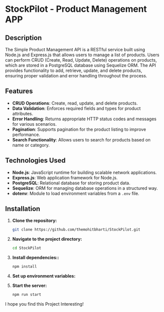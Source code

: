 # StockPilot - Product Management APP

## Description

The Simple Product Management API is a RESTful service built using Node.js and Express.js that allows users to manage a list of products. Users can perform CRUD (Create, Read, Update, Delete) operations on products, which are stored in a PostgreSQL database using Sequelize ORM. The API provides functionality to add, retrieve, update, and delete products, ensuring proper validation and error handling throughout the process.

## Features

- **CRUD Operations**: Create, read, update, and delete products.
- **Data Validation**: Enforces required fields and types for product attributes.
- **Error Handling**: Returns appropriate HTTP status codes and messages for various scenarios.
- **Pagination**: Supports pagination for the product listing to improve performance.
- **Search Functionality**: Allows users to search for products based on name or category.

## Technologies Used

- **Node.js**: JavaScript runtime for building scalable network applications.
- **Express.js**: Web application framework for Node.js.
- **PostgreSQL**: Relational database for storing product data.
- **Sequelize**: ORM for managing database operations in a structured way.
- **dotenv**: Module to load environment variables from a `.env` file.

## Installation

1. **Clone the repository:**

   ```bash
   git clone https://github.com/themohitbharti/StockPilot.git

2. **Navigate to the project directory:**

   ```bash
   cd StockPilot

3. **Install dependencies::**

   ```bash
   npm install

4. **Set up environment variables:**



5. **Start the server:**

   ```bash
   npm run start

I hope you find this Project Interesting!

